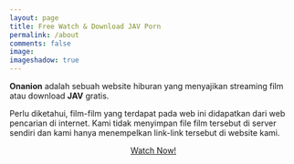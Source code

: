 ```yaml
---
layout: page
title: Free Watch & Download JAV Porn
permalink: /about
comments: false
image: 
imageshadow: true
---
```


**Onanion** adalah sebuah website hiburan yang menyajikan streaming film atau download **JAV** gratis.

Perlu diketahui, film-film yang terdapat pada web ini didapatkan dari web pencarian di internet. Kami tidak menyimpan file film tersebut di server sendiri dan kami hanya menempelkan link-link tersebut di website kami.
<center>
<a  href="/" class="btn btn-dark">Watch Now!</a>
</center>
<br />

